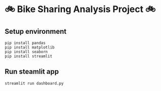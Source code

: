 # 🚲 Bike Sharing Analysis Project 🚲

## Setup environment
```
pip install pandas
pip install matplotlib
pip install seaborn
pip install streamlit 
```

## Run steamlit app
```
streamlit run dashboard.py
```
